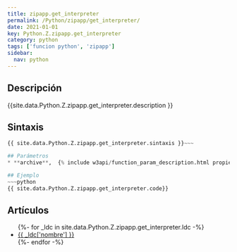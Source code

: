 ```yaml
---
title: zipapp.get_interpreter
permalink: /Python/zipapp/get_interpreter/
date: 2021-01-01
key: Python.Z.zipapp.get_interpreter
category: python
tags: ['funcion python', 'zipapp']
sidebar: 
  nav: python
---
```


## Descripción
{{site.data.Python.Z.zipapp.get_interpreter.description }}

## Sintaxis
~~~python
{{ site.data.Python.Z.zipapp.get_interpreter.sintaxis }}~~~

## Parámetros
* **archive**,  {% include w3api/function_param_description.html propiedad=site.data.Python.Z.zipapp.get_interpreter valor="archive" %}

## Ejemplo
~~~python
{{ site.data.Python.Z.zipapp.get_interpreter.code}}
~~~

## Artículos
<ul>
{%- for _ldc in site.data.Python.Z.zipapp.get_interpreter.ldc -%}
   <li>
       <a href="{{_ldc['url'] }}">{{ _ldc['nombre'] }}</a>
   </li>
{%- endfor -%}
</ul>
